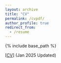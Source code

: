 ```yaml
---
layout: archive
title: "CV"
permalink: /cvpdf/
author_profile: true
redirect_from:
  - /resume
---
```


{% include base_path %}

\[[CV](https://drive.google.com/file/d/1qXysQHb4ZKRCyZMvr24AZzz3L9Z6KsL5/view?usp=sharing)\] (Jan 2025 Updated)